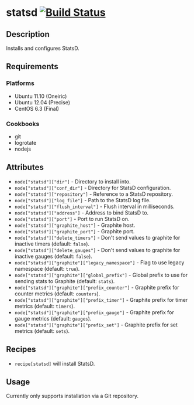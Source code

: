 # statsd [![Build Status](https://secure.travis-ci.org/hectcastro/chef-statsd.png?branch=master)](http://travis-ci.org/hectcastro/chef-statsd)

## Description

Installs and configures StatsD.

## Requirements

### Platforms

* Ubuntu 11.10 (Oneiric)
* Ubuntu 12.04 (Precise)
* CentOS 6.3 (Final)

### Cookbooks

* git
* logrotate
* nodejs

## Attributes

* `node["statsd"]["dir"]` - Directory to install into.
* `node["statsd"]["conf_dir"]` - Directory for StatsD configuration.
* `node["statsd"]["repository"]` - Reference to a StatsD repository.
* `node["statsd"]["log_file"]` - Path to the StatsD log file.
* `node["statsd"]["flush_interval"]` - Flush interval in milliseconds.
* `node["statsd"]["address"]` - Address to bind StatsD to.
* `node["statsd"]["port"]` - Port to run StatsD on.
* `node["statsd"]["graphite_host"]` - Graphite host.
* `node["statsd"]["graphite_port"]` - Graphite port.
* `node["statsd"]["delete_timers"]` - Don't send values to graphite for
  inactive timers (default: `false`).
* `node["statsd"]["delete_gauges"]` - Don't send values to graphite for
  inactive gauges (default: `false`).
* `node["statsd"]["graphite"]["legacy_namespace"]` - Flag to use legacy
  namespace (default: `true`).
* `node["statsd"]["graphite"]["global_prefix"]` - Global prefix to use for
  sending stats to Graphite (default: `stats`).
* `node["statsd"]["graphite"]["prefix_counter"]` - Graphite prefix for counter
  metrics (default: `counters`).
* `node["statsd"]["graphite"]["prefix_timer"]` - Graphite prefix for timer
  metrics (default: `timers`).
* `node["statsd"]["graphite"]["prefix_gauge"]` - Graphite prefix for gauge
  metrics (default: `gauges`).
* `node["statsd"]["graphite"]["prefix_set"]` - Graphite prefix for set
  metrics (default: `sets`).

## Recipes

* `recipe[statsd]` will install StatsD.

## Usage

Currently only supports installation via a Git repository.
